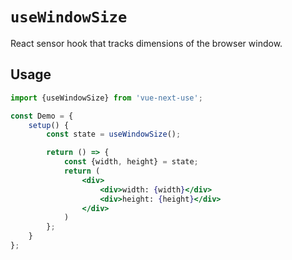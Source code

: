 # `useWindowSize`

React sensor hook that tracks dimensions of the browser window.

## Usage

```jsx
import {useWindowSize} from 'vue-next-use';

const Demo = {
    setup() {
        const state = useWindowSize();

        return () => {
            const {width, height} = state;
            return (
                <div>
                    <div>width: {width}</div>
                    <div>height: {height}</div>
                </div>
            )
        };
    }
};
```

